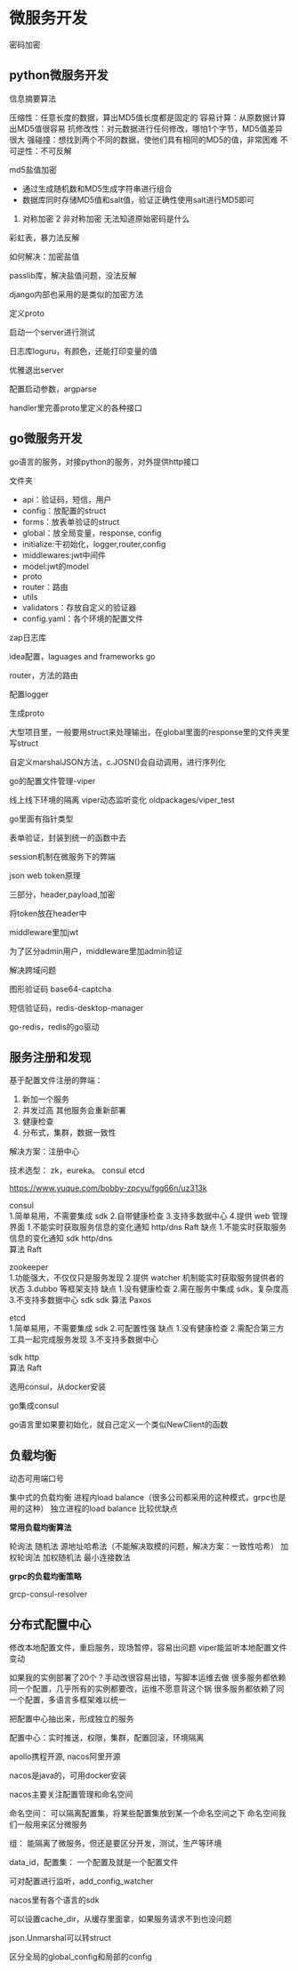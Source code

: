 # 微服务开发

密码加密

## python微服务开发

信息摘要算法

压缩性：任意长度的数据，算出MD5值长度都是固定的
容易计算：从原数据计算出MD5值很容易
抗修改性：对元数据进行任何修改，哪怕1个字节，MD5值差异很大
强碰撞：想找到两个不同的数据，使他们具有相同的MD5的值，非常困难
不可逆性：不可反解

md5盐值加密
- 通过生成随机数和MD5生成字符串进行组合
- 数据库同时存储MD5值和salt值，验证正确性使用salt进行MD5即可

1. 对称加密 2 非对称加密 无法知道原始密码是什么

彩虹表，暴力法反解

如何解决：加密盐值

passlib库，解决盐值问题，没法反解

django内部也采用的是类似的加密方法

定义proto

启动一个server进行测试

日志库loguru，有颜色，还能打印变量的值

优雅退出server

配置启动参数，argparse

handler里完善proto里定义的各种接口

## go微服务开发

go语言的服务，对接python的服务，对外提供http接口

文件夹
- api：验证码，短信，用户
- config：放配置的struct
- forms：放表单验证的struct
- global：放全局变量，response, config
- initialize:干初始化，logger,router,config
- middlewares:jwt中间件
- model:jwt的model
- proto
- router：路由
- utils
- validators：存放自定义的验证器
- config.yaml：各个环境的配置文件

zap日志库

idea配置，laguages and frameworks go

router，方法的路由

配置logger

生成proto

大型项目里，一般要用struct来处理输出，在global里面的response里的文件夹里写struct

自定义marshalJSON方法，c.JOSN()会自动调用，进行序列化

go的配置文件管理-viper

线上线下环境的隔离
viper动态监听变化
oldpackages/viper_test

go里面有指针类型

表单验证，封装到统一的函数中去

session机制在微服务下的弊端

json web token原理

三部分，header,payload,加密

将token放在header中

middleware里加jwt

为了区分admin用户，middleware里加admin验证

解决跨域问题

图形验证码  base64-captcha

短信验证码，redis-desktop-manager

go-redis，redis的go驱动

## 服务注册和发现

基于配置文件注册的弊端：
1. 新加一个服务
2. 并发过高
其他服务会重新部署
3. 健康检查
4. 分布式，集群，数据一致性

解决方案：注册中心

技术选型：
zk，eureka。
consul
etcd

https://www.yuque.com/bobby-zpcyu/fgg66n/uz313k

consul	
1.简单易用，不需要集成 sdk
2.自带健康检查
3.支持多数据中心
4.提供 web 管理界面	1.不能实时获取服务信息的变化通知	http/dns	Raft
缺点
1.不能实时获取服务信息的变化通知
sdk
http/dns	
算法
Raft


zookeeper	
1.功能强大，不仅仅只是服务发现
2.提供 watcher 机制能实时获取服务提供者的状态
3.dubbo 等框架支持
缺点
1.没有健康检查
2.需在服务中集成 sdk，复杂度高
3.不支持多数据中心
sdk
sdk	
算法
Paxos

etcd	
1.简单易用，不需要集成 sdk
2.可配置性强	
缺点
1.没有健康检查
2.需配合第三方工具一起完成服务发现
3.不支持多数据中心

sdk
http	
算法
Raft

选用consul，从docker安装

go集成consul

go语言里如果要初始化，就自己定义一个类似NewClient的函数

## 负载均衡

动态可用端口号

集中式的负载均衡
进程内load balance（很多公司都采用的这种模式，grpc也是用的这种）
独立进程的load balance
比较优缺点

**常用负载均衡算法**

轮询法
随机法
源地址哈希法（不能解决取模的问题，解决方案：一致性哈希）
加权轮询法
加权随机法
最小连接数法

**grpc的负载均衡策略**

grcp-consul-resolver

## 分布式配置中心

修改本地配置文件，重启服务，现场暂停，容易出问题
viper能监听本地配置文件变动

如果我的实例部署了20个？手动改很容易出错，写脚本运维去做
很多服务都依赖同一个配置，几乎所有的实例都要改，运维不愿意背这个锅
很多服务都依赖了同一个配置，多语言多框架难以统一

把配置中心抽出来，形成独立的服务

配置中心：实时推送，权限，集群，配置回滚，环境隔离

apollo携程开源, nacos阿里开源

nacos是java的，可用docker安装

nacos主要关注配置管理和命名空间

命名空间：
可以隔离配置集，将某些配置集放到某一个命名空间之下
命名空间我们一般用来区分微服务

组：
能隔离了微服务，但还是要区分开发，测试，生产等环境

data_id，配置集：
一个配置及就是一个配置文件

可对配置进行监听，add_config_watcher

nacos里有各个语言的sdk

可以设置cache_dir，从缓存里面拿，如果服务请求不到也没问题

json.Unmarshal可以转struct

区分全局的global_config和局部的config


